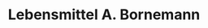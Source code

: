 ---
title: "Lebensmittel A. Bornemann"
url: /freden-leine/lebensmittel-a-bornemann/
shop: Lebensmittel
---